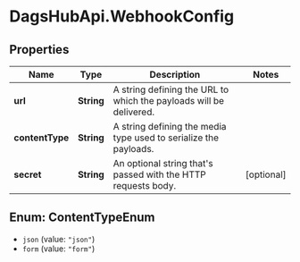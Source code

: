 # DagsHubApi.WebhookConfig

## Properties
Name | Type | Description | Notes
------------ | ------------- | ------------- | -------------
**url** | **String** | A string defining the URL to which the payloads will be delivered. | 
**contentType** | **String** | A string defining the media type used to serialize the payloads. | 
**secret** | **String** | An optional string that&#x27;s passed with the HTTP requests body. | [optional] 

<a name="ContentTypeEnum"></a>
## Enum: ContentTypeEnum

* `json` (value: `"json"`)
* `form` (value: `"form"`)

